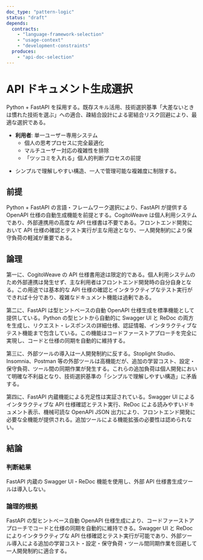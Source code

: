 ```yaml
---
doc_type: "pattern-logic"
status: "draft"
depends:
  contracts:
    - "language-framework-selection"
    - "usage-context"
    - "development-constraints"
  produces:
    - "api-doc-selection"
---
```


# API ドキュメント生成選択

<!-- PREMISE_BEGIN: language-framework-selection -->

Python + FastAPI を採用する。既存スキル活用、技術選択基準「大差ないときは慣れた技術を選ぶ」への適合、疎結合設計による密結合リスク回避により、最適な選択である。

<!-- PREMISE_END: language-framework-selection -->

<!-- PREMISE_BEGIN: usage-context -->

- **利用者**: 単一ユーザー専用システム
  - 個人の思考プロセスに完全最適化
  - マルチユーザー対応の複雑性を排除
  - 「ツッコミを入れる」個人的判断プロセスの前提

<!-- PREMISE_END: usage-context -->

<!-- PREMISE_BEGIN: development-constraints -->

- シンプルで理解しやすい構造、一人で管理可能な複雑度に制限する。

<!-- PREMISE_END: development-constraints -->

## 前提

Python + FastAPI の言語・フレームワーク選択により、FastAPI が提供する OpenAPI 仕様の自動生成機能を前提とする。CogitoWeave は個人利用システムであり、外部連携用の高度な API 仕様書は不要である。フロントエンド開発において API 仕様の確認とテスト実行が主な用途となり、一人開発制約により保守負荷の軽減が重要である。

## 論理

第一に、CogitoWeave の API 仕様書用途は限定的である。個人利用システムのため外部連携は発生せず、主な利用者はフロントエンド開発時の自分自身となる。この用途では基本的な API 仕様の確認とインタラクティブなテスト実行ができれば十分であり、複雑なドキュメント機能は過剰である。

第二に、FastAPI は型ヒントベースの自動 OpenAPI 仕様生成を標準機能として提供している。Python の型ヒントから自動的に Swagger UI と ReDoc の両方を生成し、リクエスト・レスポンスの詳細仕様、認証情報、インタラクティブなテスト機能まで包含している。この機能はコードファーストアプローチを完全に実現し、コードと仕様の同期を自動的に維持する。

第三に、外部ツールの導入は一人開発制約に反する。Stoplight Studio、Insomnia、Postman 等の外部ツールは高機能だが、追加の学習コスト、設定・保守負荷、ツール間の同期作業が発生する。これらの追加負荷は個人開発において明確な不利益となり、技術選択基準の「シンプルで理解しやすい構造」に矛盾する。

第四に、FastAPI 内蔵機能による充足性は実証されている。Swagger UI によるインタラクティブな API 仕様確認とテスト実行、ReDoc による読みやすいドキュメント表示、機械可読な OpenAPI JSON 出力により、フロントエンド開発に必要な全機能が提供される。追加ツールによる機能拡張の必要性は認められない。

## 結論

### 判断結果

<!-- GLOBAL_CONCLUSION_BEGIN: api-doc-selection -->

FastAPI 内蔵の Swagger UI・ReDoc 機能を使用し、外部 API 仕様書生成ツールは導入しない。

<!-- GLOBAL_CONCLUSION_END: api-doc-selection -->

### 論理的根拠

FastAPI の型ヒントベース自動 OpenAPI 仕様生成により、コードファーストアプローチでコードと仕様の同期を自動的に維持できる。Swagger UI と ReDoc によりインタラクティブな API 仕様確認とテスト実行が可能であり、外部ツール導入による追加の学習コスト・設定・保守負荷・ツール間同期作業を回避して一人開発制約に適合する。
